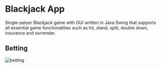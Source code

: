 # Blackjack App
Single-palyer Blackjack game with GUI written in Java Swing that supports all essential game functionalities such as hit, stand, split, double down, insurance and surrender.

## Betting

![betting](https://user-images.githubusercontent.com/64791611/193362770-06501104-8764-49ca-9076-4b365a92d87a.png)
